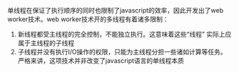 单线程在保证了执行顺序的同时也限制了javascript的效率，因此开发出了web worker技术。web worker技术开的多线程有着诸多限制：
  1. 新线程都受主线程的完全控制，不能独立执行。这意味着这些“线程” 实际上应属于主线程的子线程
  2. 子线程并没有执行I/O操作的权限，只能为主线程分担一些诸如计算等任务。严格来讲，这项技术并非改变了javascript语言的单线程本质